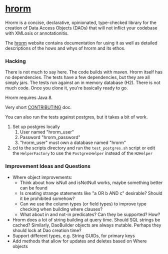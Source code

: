 # <a href="http://hrorm.org">hrorm</a>


Hrorm is a concise, declarative, opinionated, type-checked library for the creation of Data Access 
Objects (DAOs) that will not inflict your codebase with XMLosis or annotationitis.

The <a href="http://hrorm.org">hrorm</a> website contains documentation for using
it as well as detailed descriptions of the hows and whys of hrorm and its ethos.

### Hacking

There is not much to say here.
The code builds with maven.
Hrorm itself has no dependencies.
The tests have a few dependencies, but they are all simply jars.
The tests run against an in memory database (H2).
There is not much code.
Once you clone it, you're basically ready to go.

Hrorm requires Java 8.

Very short [CONTRIBUTING](CONTRIBUTING.md) doc.

You can also run the tests against postgres, but it takes a bit of work.
1. Set up postgres locally
   1. User named "hrorm_user"
   1. Password "hrorm_password"
   1. "hrorm_user" must own a database named "hrorm"
1. cd to the scripts directory and run the `test_postgres.sh` script or edit the `HelperFactory` to use the `PostgresHelper` instead of the `H2Helper`

### Improvement Ideas and Questions

* Where object improvements:
    * Think about how isNull and isNotNull works, maybe something better can be found
    * Is creating strange statements like "a OR b AND c" desirable? Should it be prohibited somehow?
    * Can we use the column types (or field types) to improve type checking when building where clauses?
    * What about in and not-in predicates? Can they be supported? How?
* Hrorm does a lot of string building at query time. Should SQL strings be cached? 
  Similarly, DaoBuilder objects are always mutable. Perhaps they should lock at Dao creation time?
* Support different types, e.g. String GUIDs, for primary keys
* Add methods that allow for updates and deletes based on Where objects
